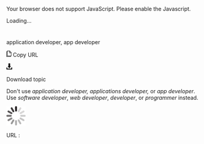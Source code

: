 Your browser does not support JavaScript. Please enable the Javascript.

Loading...

# 

application developer, app developer

![Copy URL](media/application-developer-app-developer/Copy.png)
Copy URL

![Download](media/application-developer-app-developer/Download.png)

Download topic

Don't use *application developer,* *applications developer,* or *app developer*. Use *software developer*, *web developer*, *developer*, or *programmer* instead.

![In progress](media/application-developer-app-developer/activity-large.gif)

URL :
